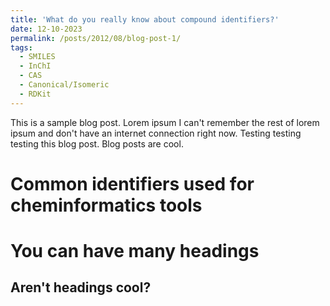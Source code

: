 ```yaml
---
title: 'What do you really know about compound identifiers?'
date: 12-10-2023
permalink: /posts/2012/08/blog-post-1/
tags:
  - SMILES
  - InChI
  - CAS
  - Canonical/Isomeric
  - RDKit
---
```


This is a sample blog post. Lorem ipsum I can't remember the rest of lorem ipsum and don't have an internet connection right now. Testing testing testing this blog post. Blog posts are cool.

Common identifiers used for cheminformatics tools
======

You can have many headings
======

Aren't headings cool?
------